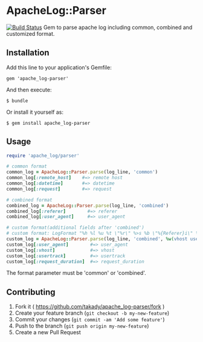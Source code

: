 # ApacheLog::Parser
[![Build Status](https://travis-ci.org/takady/apache_log-parser.svg?branch=master)](https://travis-ci.org/takady/apache_log-parser)
Gem to parse apache log including common, combined and customized format.

## Installation

Add this line to your application's Gemfile:

    gem 'apache_log-parser'

And then execute:

    $ bundle

Or install it yourself as:

    $ gem install apache_log-parser

## Usage

```ruby
require 'apache_log/parser'

# common format
common_log = ApacheLog::Parser.parse(log_line, 'common')
common_log[:remote_host]    #=> remote host
common_log[:datetime]       #=> datetime
common_log[:request]        #=> request

# combined format
combined_log = ApacheLog::Parser.parse(log_line, 'combined')
combined_log[:referer]        #=> referer
combined_log[:user_agent]     #=> user_agent

# custom format(additional fields after 'combined')
# custom format: LogFormat "%h %l %u %t \"%r\" %>s %b \"%{Referer}i\" \"%{User-Agent}i\" \"%v\" \"%{cookie}n\" %D"
custom_log = ApacheLog::Parser.parse(log_line, 'combined', %w(vhost usertrack request_duration))
custom_log[:user_agent]        #=> user_agent
custom_log[:vhost]             #=> vhost
custom_log[:usertrack]         #=> usertrack
custom_log[:request_duration]  #=> request_duration
```

The format parameter must be 'common' or 'combined'.

## Contributing

1. Fork it ( https://github.com/takady/apache_log-parser/fork )
2. Create your feature branch (`git checkout -b my-new-feature`)
3. Commit your changes (`git commit -am 'Add some feature'`)
4. Push to the branch (`git push origin my-new-feature`)
5. Create a new Pull Request
